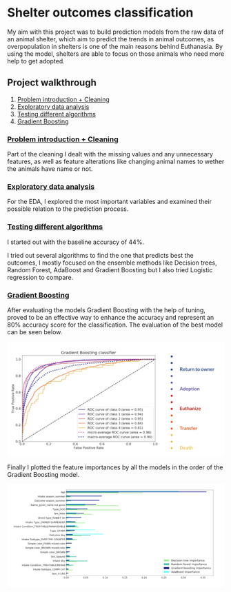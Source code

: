 # Shelter outcomes classification


My aim with this project was to build prediction models from the raw data of an animal shelter, 
which aim to predict the trends in animal outcomes, as overpopulation in shelters is one of the main reasons behind Euthanasia.
By using the model, shelters are able to focus on those animals who need more help to get adopted.


## Project walkthrough
1. [Problem introduction + Cleaning](https://github.com/Klariss/animal_shelter_outcomes/blob/master/cleaning.ipynb)
2. [Exploratory data analysis](https://github.com/Klariss/animal_shelter_outcomes/blob/master/EDA.ipynb)
3. [Testing different algorithms](https://github.com/Klariss/animal_shelter_outcomes/blob/master/Testing_different_algorithms.ipynb)
4. [Gradient Boosting](https://github.com/Klariss/animal_shelter_outcomes/blob/master/Gradient_Boosting.ipynb)


### [Problem introduction + Cleaning](https://github.com/Klariss/animal_shelter_outcomes/blob/master/cleaning.ipynb)

Part of the cleaning I dealt with the missing values and any unnecessary features, as well as feature alterations like 
changing animal names to wether the animals have name or not.

### [Exploratory data analysis](https://github.com/Klariss/animal_shelter_outcomes/blob/master/EDA.ipynb)
For the EDA, I explored the most important variables and examined their possible relation to the prediction process. 

### [Testing different algorithms](https://github.com/Klariss/animal_shelter_outcomes/blob/master/Testing_different_algorithms.ipynb)
I started out with the baseline accuracy of 44%.

I tried out several algorithms to find the one that predicts best the outcomes, I mostly focused on the ensemble methods like 
Decision trees, Random Forest, AdaBoost and Gradient Boosting but I also tried Logistic regression to compare. 

### [Gradient Boosting](https://github.com/Klariss/animal_shelter_outcomes/blob/master/Gradient_Boosting.ipynb)

After evaluating the models Gradient Boosting with the help of tuning, proved to be an effective way to enhance the accuracy 
and represent an 80% accuracy score for the classification. The evaluation of the best model can be seen below.

![alt text](evaluation.png)


Finally I plotted the feature importances by all the models in the order of the Gradient Boosting model.

![alt text](feature_importances.png)


